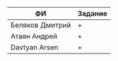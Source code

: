 | ФИ                        | Задание    |
| --------------------------|------------|
| Беляков Дмитрий           |+           |
| Атаян Андрей              |+           |
| Davtyan Arsen             |+           |

